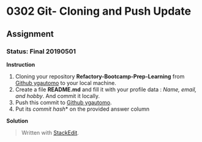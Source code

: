 # 0302 Git- Cloning and Push Update
## Assignment
### Status: Final 20190501

**Instruction**

 1. Cloning your repository **Refactory-Bootcamp-Prep-Learning** from [Github ygautomo](https://github.com/ygautomo/44-Refactory) to your local machine.
 2. Create a file **README.md** and fill it with your profile data : *Name, email, and hobby*. And commit it locally.
 3. Push this commit to [Github ygautomo](https://github.com/ygautomo/44-Refactory).
 4. Put its *commit hash** on the provided answer column

**Solution**


> Written with [StackEdit](https://stackedit.io/).

